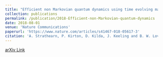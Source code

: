 ```yaml
---
title: "Efficient non Markovian quantum dynamics using time evolving matrix product operators"
collection: publications
permalink: /publication/2018-Efficient-non-Markovian-quantum-dynamics
date: 2018-08-01
venue: 'Nature Communications'
paperurl: 'https://www.nature.com/articles/s41467-018-05617-3'
citation: 'A. Strathearn, P. Kirton, D. Kilda, J. Keeling and B. W. Lovett <i>Nature Communications</i> 9, 3322 (2018).'
---
```

[arXiv Link](https://arxiv.org/abs/1711.09641)

